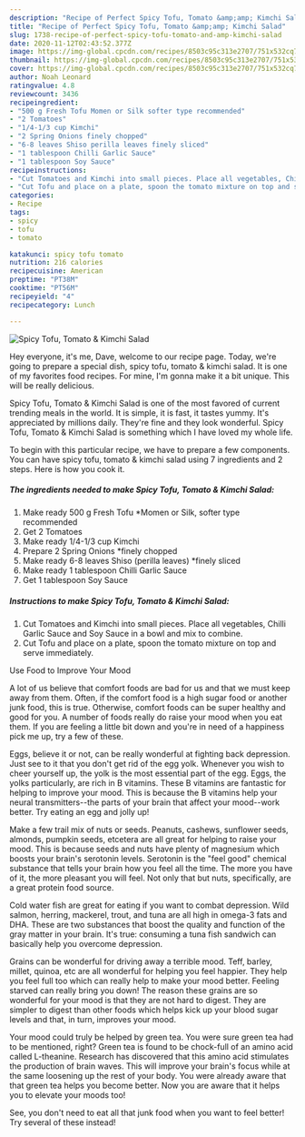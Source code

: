 ```yaml
---
description: "Recipe of Perfect Spicy Tofu, Tomato &amp;amp; Kimchi Salad"
title: "Recipe of Perfect Spicy Tofu, Tomato &amp;amp; Kimchi Salad"
slug: 1738-recipe-of-perfect-spicy-tofu-tomato-and-amp-kimchi-salad
date: 2020-11-12T02:43:52.377Z
image: https://img-global.cpcdn.com/recipes/8503c95c313e2707/751x532cq70/spicy-tofu-tomato-kimchi-salad-recipe-main-photo.jpg
thumbnail: https://img-global.cpcdn.com/recipes/8503c95c313e2707/751x532cq70/spicy-tofu-tomato-kimchi-salad-recipe-main-photo.jpg
cover: https://img-global.cpcdn.com/recipes/8503c95c313e2707/751x532cq70/spicy-tofu-tomato-kimchi-salad-recipe-main-photo.jpg
author: Noah Leonard
ratingvalue: 4.8
reviewcount: 3436
recipeingredient:
- "500 g Fresh Tofu Momen or Silk softer type recommended"
- "2 Tomatoes"
- "1/4-1/3 cup Kimchi"
- "2 Spring Onions finely chopped"
- "6-8 leaves Shiso perilla leaves finely sliced"
- "1 tablespoon Chilli Garlic Sauce"
- "1 tablespoon Soy Sauce"
recipeinstructions:
- "Cut Tomatoes and Kimchi into small pieces. Place all vegetables, Chilli Garlic Sauce and Soy Sauce in a bowl and mix to combine."
- "Cut Tofu and place on a plate, spoon the tomato mixture on top and serve immediately."
categories:
- Recipe
tags:
- spicy
- tofu
- tomato

katakunci: spicy tofu tomato 
nutrition: 216 calories
recipecuisine: American
preptime: "PT38M"
cooktime: "PT56M"
recipeyield: "4"
recipecategory: Lunch

---
```



![Spicy Tofu, Tomato &amp; Kimchi Salad](https://img-global.cpcdn.com/recipes/8503c95c313e2707/751x532cq70/spicy-tofu-tomato-kimchi-salad-recipe-main-photo.jpg)

Hey everyone, it's me, Dave, welcome to our recipe page. Today, we're going to prepare a special dish, spicy tofu, tomato &amp; kimchi salad. It is one of my favorites food recipes. For mine, I'm gonna make it a bit unique. This will be really delicious.

Spicy Tofu, Tomato &amp; Kimchi Salad is one of the most favored of current trending meals in the world. It is simple, it is fast, it tastes yummy. It's appreciated by millions daily. They're fine and they look wonderful. Spicy Tofu, Tomato &amp; Kimchi Salad is something which I have loved my whole life.




To begin with this particular recipe, we have to prepare a few components. You can have spicy tofu, tomato &amp; kimchi salad using 7 ingredients and 2 steps. Here is how you cook it.

<!--inarticleads1-->

##### The ingredients needed to make Spicy Tofu, Tomato &amp; Kimchi Salad:

1. Make ready 500 g Fresh Tofu *Momen or Silk, softer type recommended
1. Get 2 Tomatoes
1. Make ready 1/4-1/3 cup Kimchi
1. Prepare 2 Spring Onions *finely chopped
1. Make ready 6-8 leaves Shiso (perilla leaves) *finely sliced
1. Make ready 1 tablespoon Chilli Garlic Sauce
1. Get 1 tablespoon Soy Sauce




<!--inarticleads2-->

##### Instructions to make Spicy Tofu, Tomato &amp; Kimchi Salad:

1. Cut Tomatoes and Kimchi into small pieces. Place all vegetables, Chilli Garlic Sauce and Soy Sauce in a bowl and mix to combine.
1. Cut Tofu and place on a plate, spoon the tomato mixture on top and serve immediately.




Use Food to Improve Your Mood


A lot of us believe that comfort foods are bad for us and that we must keep away from them. Often, if the comfort food is a high sugar food or another junk food, this is true. Otherwise, comfort foods can be super healthy and good for you. A number of foods really do raise your mood when you eat them. If you are feeling a little bit down and you're in need of a happiness pick me up, try a few of these.

Eggs, believe it or not, can be really wonderful at fighting back depression. Just see to it that you don't get rid of the egg yolk. Whenever you wish to cheer yourself up, the yolk is the most essential part of the egg. Eggs, the yolks particularly, are rich in B vitamins. These B vitamins are fantastic for helping to improve your mood. This is because the B vitamins help your neural transmitters--the parts of your brain that affect your mood--work better. Try eating an egg and jolly up!

Make a few trail mix of nuts or seeds. Peanuts, cashews, sunflower seeds, almonds, pumpkin seeds, etcetera are all great for helping to raise your mood. This is because seeds and nuts have plenty of magnesium which boosts your brain's serotonin levels. Serotonin is the "feel good" chemical substance that tells your brain how you feel all the time. The more you have of it, the more pleasant you will feel. Not only that but nuts, specifically, are a great protein food source.

Cold water fish are great for eating if you want to combat depression. Wild salmon, herring, mackerel, trout, and tuna are all high in omega-3 fats and DHA. These are two substances that boost the quality and function of the gray matter in your brain. It's true: consuming a tuna fish sandwich can basically help you overcome depression. 

Grains can be wonderful for driving away a terrible mood. Teff, barley, millet, quinoa, etc are all wonderful for helping you feel happier. They help you feel full too which can really help to make your mood better. Feeling starved can really bring you down! The reason these grains are so wonderful for your mood is that they are not hard to digest. They are simpler to digest than other foods which helps kick up your blood sugar levels and that, in turn, improves your mood.

Your mood could truly be helped by green tea. You were sure green tea had to be mentioned, right? Green tea is found to be chock-full of an amino acid called L-theanine. Research has discovered that this amino acid stimulates the production of brain waves. This will improve your brain's focus while at the same loosening up the rest of your body. You were already aware that that green tea helps you become better. Now you are aware that it helps you to elevate your moods too!

See, you don't need to eat all that junk food when you want to feel better! Try several of these instead!

